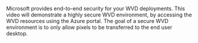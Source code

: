 Microsoft provides end-to-end security for your WVD deployments. This video will demonstrate a highly secure WVD environment, by accessing the WVD resources using the Azure portal. The goal of a secure WVD environment is to only allow pixels to be transferred to the end user desktop.
<!-- Video image file format . We don’t know the name of the video or where it will be hosted at this time -->